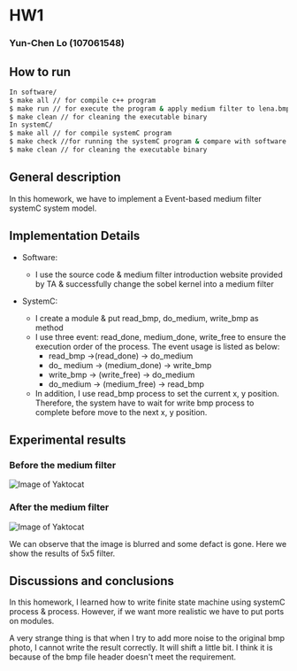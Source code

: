 # HW1  
### Yun-Chen Lo (107061548)

## How to run
```bash
In software/ 
$ make all // for compile c++ program
$ make run // for execute the program & apply medium filter to lena.bmp
$ make clean // for cleaning the executable binary
In systemC/
$ make all // for compile systemC program
$ make check //for running the systemC program & compare with software version of the code
$ make clean // for cleaning the executable binary
```

## General description
In this homework, we have to implement a Event-based medium filter systemC system model.

## Implementation Details
- Software: 
	- I use the source code & medium filter introduction website provided by TA & successfully change the sobel kernel into a medium filter


- SystemC:
	- I create a module & put read\_bmp, do\_medium, write\_bmp as method
	- I use three event: read_done, medium_done, write_free to ensure the execution order of the process. The event usage is listed as below:
		- read\_bmp ->(read_done) -> do\_medium
		- do\_ medium -> (medium_done) -> write\_bmp
		- write\_bmp -> (write_free) -> do\_medium
		- do\_medium -> (medium_free) -> read\_bmp
	- In addition, I use read\_bmp process to set the current x, y position. Therefore, the system have to wait for write bmp process to complete before move to the next x, y position.



## Experimental results
### Before the medium filter
 
![Image of Yaktocat](https://i.imgur.com/GhhChbU.png)

### After the medium filter

![Image of Yaktocat](https://i.imgur.com/nZgSpa5.png)

We can observe that the image is blurred and some defact is gone. Here we show the results of 5x5 filter.

## Discussions and conclusions
In this homework, I learned how to write finite state machine using systemC process & process. However, if we want more realistic we have to put ports on modules.

A very strange thing is that when I try to add more noise to the original bmp photo, I cannot write the result correctly. It will shift a little bit. I think it is because of the bmp file header doesn't meet the requirement.